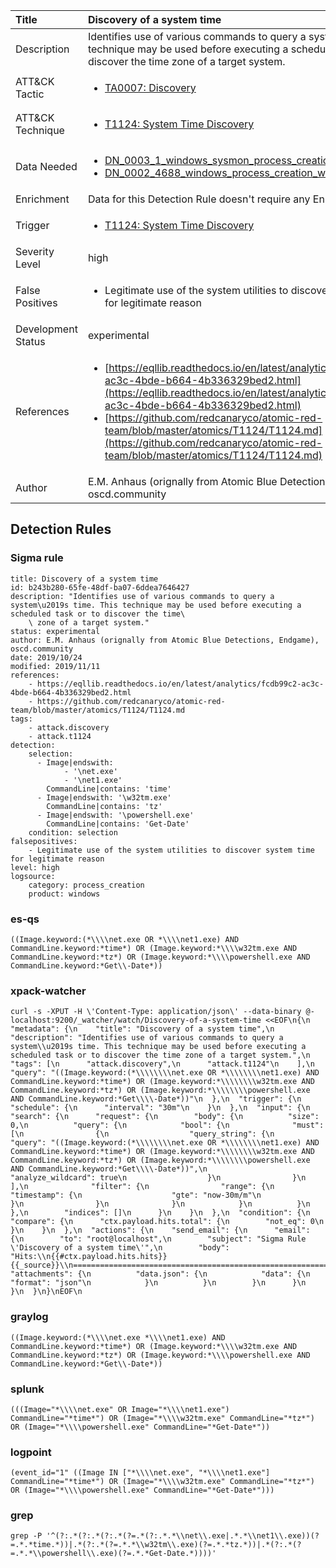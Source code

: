 | Title                | Discovery of a system time                                                                                                                                                 |
|:---------------------|:------------------------------------------------------------------------------------------------------------------------------------------------------------|
| Description          | Identifies use of various commands to query a system’s time. This technique may be used before executing a scheduled task or to discover the time zone of a target system.                                                                                                                                           |
| ATT&amp;CK Tactic    |  <ul><li>[TA0007: Discovery](https://attack.mitre.org/tactics/TA0007)</li></ul>  |
| ATT&amp;CK Technique | <ul><li>[T1124: System Time Discovery](https://attack.mitre.org/techniques/T1124)</li></ul>  |
| Data Needed          | <ul><li>[DN_0003_1_windows_sysmon_process_creation](../Data_Needed/DN_0003_1_windows_sysmon_process_creation.md)</li><li>[DN_0002_4688_windows_process_creation_with_commandline](../Data_Needed/DN_0002_4688_windows_process_creation_with_commandline.md)</li></ul>  |
| Enrichment           |  Data for this Detection Rule doesn't require any Enrichments.  |
| Trigger              | <ul><li>[T1124: System Time Discovery](../Triggers/T1124.md)</li></ul>  |
| Severity Level       | high |
| False Positives      | <ul><li>Legitimate use of the system utilities to discover system time for legitimate reason</li></ul>  |
| Development Status   | experimental |
| References           | <ul><li>[https://eqllib.readthedocs.io/en/latest/analytics/fcdb99c2-ac3c-4bde-b664-4b336329bed2.html](https://eqllib.readthedocs.io/en/latest/analytics/fcdb99c2-ac3c-4bde-b664-4b336329bed2.html)</li><li>[https://github.com/redcanaryco/atomic-red-team/blob/master/atomics/T1124/T1124.md](https://github.com/redcanaryco/atomic-red-team/blob/master/atomics/T1124/T1124.md)</li></ul>  |
| Author               | E.M. Anhaus (orignally from Atomic Blue Detections, Endgame), oscd.community |


## Detection Rules

### Sigma rule

```
title: Discovery of a system time
id: b243b280-65fe-48df-ba07-6ddea7646427
description: "Identifies use of various commands to query a system\u2019s time. This technique may be used before executing a scheduled task or to discover the time\
    \ zone of a target system."
status: experimental
author: E.M. Anhaus (orignally from Atomic Blue Detections, Endgame), oscd.community
date: 2019/10/24
modified: 2019/11/11
references:
    - https://eqllib.readthedocs.io/en/latest/analytics/fcdb99c2-ac3c-4bde-b664-4b336329bed2.html
    - https://github.com/redcanaryco/atomic-red-team/blob/master/atomics/T1124/T1124.md
tags:
    - attack.discovery
    - attack.t1124
detection:
    selection:
      - Image|endswith: 
            - '\net.exe'
            - '\net1.exe'
        CommandLine|contains: 'time'
      - Image|endswith: '\w32tm.exe'
        CommandLine|contains: 'tz'
      - Image|endswith: '\powershell.exe'
        CommandLine|contains: 'Get-Date'
    condition: selection
falsepositives:
    - Legitimate use of the system utilities to discover system time for legitimate reason
level: high
logsource:
    category: process_creation
    product: windows

```





### es-qs
    
```
((Image.keyword:(*\\\\net.exe OR *\\\\net1.exe) AND CommandLine.keyword:*time*) OR (Image.keyword:*\\\\w32tm.exe AND CommandLine.keyword:*tz*) OR (Image.keyword:*\\\\powershell.exe AND CommandLine.keyword:*Get\\-Date*))
```


### xpack-watcher
    
```
curl -s -XPUT -H \'Content-Type: application/json\' --data-binary @- localhost:9200/_watcher/watch/Discovery-of-a-system-time <<EOF\n{\n  "metadata": {\n    "title": "Discovery of a system time",\n    "description": "Identifies use of various commands to query a system\\u2019s time. This technique may be used before executing a scheduled task or to discover the time zone of a target system.",\n    "tags": [\n      "attack.discovery",\n      "attack.t1124"\n    ],\n    "query": "((Image.keyword:(*\\\\\\\\net.exe OR *\\\\\\\\net1.exe) AND CommandLine.keyword:*time*) OR (Image.keyword:*\\\\\\\\w32tm.exe AND CommandLine.keyword:*tz*) OR (Image.keyword:*\\\\\\\\powershell.exe AND CommandLine.keyword:*Get\\\\-Date*))"\n  },\n  "trigger": {\n    "schedule": {\n      "interval": "30m"\n    }\n  },\n  "input": {\n    "search": {\n      "request": {\n        "body": {\n          "size": 0,\n          "query": {\n            "bool": {\n              "must": [\n                {\n                  "query_string": {\n                    "query": "((Image.keyword:(*\\\\\\\\net.exe OR *\\\\\\\\net1.exe) AND CommandLine.keyword:*time*) OR (Image.keyword:*\\\\\\\\w32tm.exe AND CommandLine.keyword:*tz*) OR (Image.keyword:*\\\\\\\\powershell.exe AND CommandLine.keyword:*Get\\\\-Date*))",\n                    "analyze_wildcard": true\n                  }\n                }\n              ],\n              "filter": {\n                "range": {\n                  "timestamp": {\n                    "gte": "now-30m/m"\n                  }\n                }\n              }\n            }\n          }\n        },\n        "indices": []\n      }\n    }\n  },\n  "condition": {\n    "compare": {\n      "ctx.payload.hits.total": {\n        "not_eq": 0\n      }\n    }\n  },\n  "actions": {\n    "send_email": {\n      "email": {\n        "to": "root@localhost",\n        "subject": "Sigma Rule \'Discovery of a system time\'",\n        "body": "Hits:\\n{{#ctx.payload.hits.hits}}{{_source}}\\n================================================================================\\n{{/ctx.payload.hits.hits}}",\n        "attachments": {\n          "data.json": {\n            "data": {\n              "format": "json"\n            }\n          }\n        }\n      }\n    }\n  }\n}\nEOF\n
```


### graylog
    
```
((Image.keyword:(*\\\\net.exe *\\\\net1.exe) AND CommandLine.keyword:*time*) OR (Image.keyword:*\\\\w32tm.exe AND CommandLine.keyword:*tz*) OR (Image.keyword:*\\\\powershell.exe AND CommandLine.keyword:*Get\\-Date*))
```


### splunk
    
```
(((Image="*\\\\net.exe" OR Image="*\\\\net1.exe") CommandLine="*time*") OR (Image="*\\\\w32tm.exe" CommandLine="*tz*") OR (Image="*\\\\powershell.exe" CommandLine="*Get-Date*"))
```


### logpoint
    
```
(event_id="1" ((Image IN ["*\\\\net.exe", "*\\\\net1.exe"] CommandLine="*time*") OR (Image="*\\\\w32tm.exe" CommandLine="*tz*") OR (Image="*\\\\powershell.exe" CommandLine="*Get-Date*")))
```


### grep
    
```
grep -P '^(?:.*(?:.*(?:.*(?=.*(?:.*.*\\net\\.exe|.*.*\\net1\\.exe))(?=.*.*time.*))|.*(?:.*(?=.*.*\\w32tm\\.exe)(?=.*.*tz.*))|.*(?:.*(?=.*.*\\powershell\\.exe)(?=.*.*Get-Date.*))))'
```



